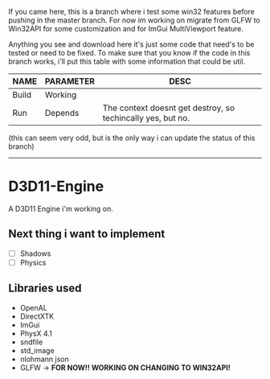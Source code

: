 If you came here, this is a branch where i test some win32 features before
pushing in the master branch.
For now im working on migrate from GLFW to Win32API for some customization and 
for ImGui MultiViewport feature.

Anything you see and download here it's just some code that need's to be tested
or need to be fixed.
To make sure that you know if the code in this branch works, i'll put this table
with some information that could be util.

| NAME  | PARAMETER | DESC |
|-------|-----------|------|
| Build | Working   |      |
| Run   | Depends   | The context doesnt get destroy, so techincally yes, but no. |

(this can seem very odd, but is the only way i can update the status of this branch)

---

# D3D11-Engine
A D3D11 Engine i'm working on.

## Next thing i want to implement
- [ ] Shadows
- [ ] Physics

## Libraries used
- OpenAL
- DirectXTK
- ImGui
- PhysX 4.1
- sndfile
- std_image
- nlohmann json
- GLFW -> **FOR NOW!! WORKING ON CHANGING TO WIN32API!**